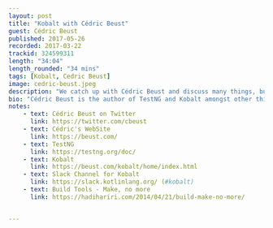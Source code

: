 ```yaml
---
layout: post
title: "Kobalt with Cédric Beust"
guest: Cédric Beust
published: 2017-05-26
recorded: 2017-03-22
trackid: 324599311
length: "34:04"
length_rounded: "34 mins"
tags: [Kobalt, Cedric Beust]
image: cedric-beust.jpeg
description: "We catch up with Cédric Beust and discuss many things, but above all we talk about Kobalt, the build system he's created from scratch in Kotlin, and actively maintains"
bio: "Cédric Beust is the author of TestNG and Kobalt amongst other things. Beust holds a PhD in computer science from the University of Nice Sophia Antipolis. In 2000, Beust joined WebLogic, subsequently acquired by BEA Systems, and made contributions to their flagship product Oracle WebLogic Server in the area of EJBs and clustering. In 2004, Beust was hired by Google to help the search company with its nascent Java efforts."
notes: 
    - text: Cédric Beust on Twitter
      link: https://twitter.com/cbeust
    - text: Cédric's WebSite
      link: https://beust.com/
    - text: TestNG
      link: https://testng.org/doc/
    - text: Kobalt
      link: https://beust.com/kobalt/home/index.html
    - text: Slack Channel for Kobalt
      link: https://slack.kotlinlang.org/ (#kobalt)
    - text: Build Tools - Make, no more  
      link: https://hadihariri.com/2014/04/21/build-make-no-more/


---
```



